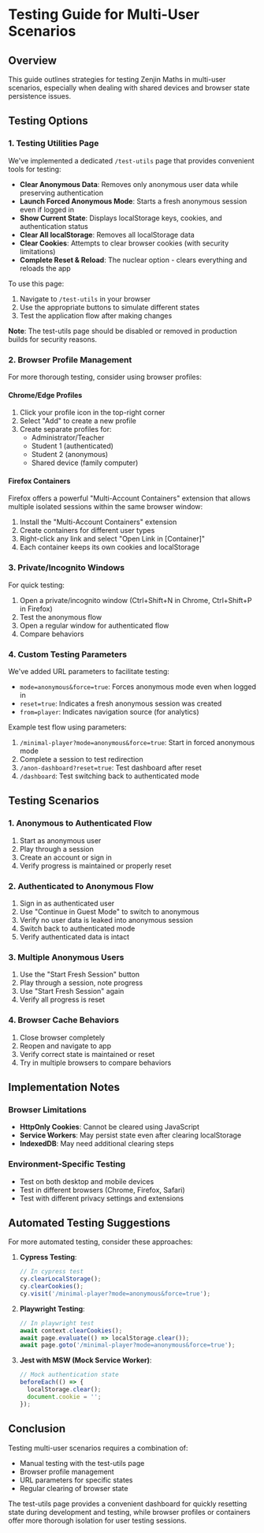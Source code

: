 # Testing Guide for Multi-User Scenarios

## Overview

This guide outlines strategies for testing Zenjin Maths in multi-user scenarios, especially when dealing with shared devices and browser state persistence issues.

## Testing Options

### 1. Testing Utilities Page

We've implemented a dedicated `/test-utils` page that provides convenient tools for testing:

- **Clear Anonymous Data**: Removes only anonymous user data while preserving authentication
- **Launch Forced Anonymous Mode**: Starts a fresh anonymous session even if logged in
- **Show Current State**: Displays localStorage keys, cookies, and authentication status
- **Clear All localStorage**: Removes all localStorage data
- **Clear Cookies**: Attempts to clear browser cookies (with security limitations)
- **Complete Reset & Reload**: The nuclear option - clears everything and reloads the app

To use this page:
1. Navigate to `/test-utils` in your browser
2. Use the appropriate buttons to simulate different states
3. Test the application flow after making changes

**Note**: The test-utils page should be disabled or removed in production builds for security reasons.

### 2. Browser Profile Management

For more thorough testing, consider using browser profiles:

#### Chrome/Edge Profiles
1. Click your profile icon in the top-right corner
2. Select "Add" to create a new profile
3. Create separate profiles for:
   - Administrator/Teacher
   - Student 1 (authenticated)
   - Student 2 (anonymous)
   - Shared device (family computer)

#### Firefox Containers
Firefox offers a powerful "Multi-Account Containers" extension that allows multiple isolated sessions within the same browser window:

1. Install the "Multi-Account Containers" extension
2. Create containers for different user types
3. Right-click any link and select "Open Link in [Container]"
4. Each container keeps its own cookies and localStorage

### 3. Private/Incognito Windows

For quick testing:
1. Open a private/incognito window (Ctrl+Shift+N in Chrome, Ctrl+Shift+P in Firefox)
2. Test the anonymous flow
3. Open a regular window for authenticated flow
4. Compare behaviors

### 4. Custom Testing Parameters

We've added URL parameters to facilitate testing:

- `mode=anonymous&force=true`: Forces anonymous mode even when logged in
- `reset=true`: Indicates a fresh anonymous session was created
- `from=player`: Indicates navigation source (for analytics)

Example test flow using parameters:
1. `/minimal-player?mode=anonymous&force=true`: Start in forced anonymous mode
2. Complete a session to test redirection
3. `/anon-dashboard?reset=true`: Test dashboard after reset
4. `/dashboard`: Test switching back to authenticated mode

## Testing Scenarios

### 1. Anonymous to Authenticated Flow

1. Start as anonymous user
2. Play through a session
3. Create an account or sign in
4. Verify progress is maintained or properly reset

### 2. Authenticated to Anonymous Flow

1. Sign in as authenticated user
2. Use "Continue in Guest Mode" to switch to anonymous 
3. Verify no user data is leaked into anonymous session
4. Switch back to authenticated mode
5. Verify authenticated data is intact

### 3. Multiple Anonymous Users

1. Use the "Start Fresh Session" button
2. Play through a session, note progress
3. Use "Start Fresh Session" again
4. Verify all progress is reset

### 4. Browser Cache Behaviors

1. Close browser completely
2. Reopen and navigate to app
3. Verify correct state is maintained or reset
4. Try in multiple browsers to compare behaviors

## Implementation Notes

### Browser Limitations

- **HttpOnly Cookies**: Cannot be cleared using JavaScript
- **Service Workers**: May persist state even after clearing localStorage
- **IndexedDB**: May need additional clearing steps

### Environment-Specific Testing

- Test on both desktop and mobile devices
- Test in different browsers (Chrome, Firefox, Safari)
- Test with different privacy settings and extensions

## Automated Testing Suggestions

For more automated testing, consider these approaches:

1. **Cypress Testing**:
   ```javascript
   // In cypress test
   cy.clearLocalStorage();
   cy.clearCookies();
   cy.visit('/minimal-player?mode=anonymous&force=true');
   ```

2. **Playwright Testing**:
   ```javascript
   // In playwright test
   await context.clearCookies();
   await page.evaluate(() => localStorage.clear());
   await page.goto('/minimal-player?mode=anonymous&force=true');
   ```

3. **Jest with MSW (Mock Service Worker)**:
   ```javascript
   // Mock authentication state
   beforeEach(() => {
     localStorage.clear();
     document.cookie = '';
   });
   ```

## Conclusion

Testing multi-user scenarios requires a combination of:
- Manual testing with the test-utils page
- Browser profile management
- URL parameters for specific states
- Regular clearing of browser state

The test-utils page provides a convenient dashboard for quickly resetting state during development and testing, while browser profiles or containers offer more thorough isolation for user testing sessions.
